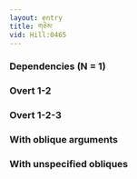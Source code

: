 ```yaml
---
layout: entry
title: གཅེས་
vid: Hill:0465
---
```

### Dependencies (N = 1)


### Overt 1-2


### Overt 1-2-3


### With oblique arguments


### With unspecified obliques
